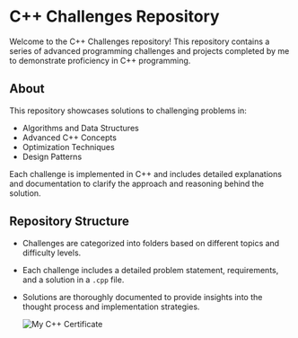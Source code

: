 # C++ Challenges Repository

Welcome to the C++ Challenges repository! This repository contains a series of advanced programming challenges and projects completed by me to demonstrate proficiency in C++ programming.

## About

This repository showcases solutions to challenging problems in:
- Algorithms and Data Structures
- Advanced C++ Concepts
- Optimization Techniques
- Design Patterns

Each challenge is implemented in C++ and includes detailed explanations and documentation to clarify the approach and reasoning behind the solution.

## Repository Structure

- Challenges are categorized into folders based on different topics and difficulty levels.
- Each challenge includes a detailed problem statement, requirements, and a solution in a `.cpp` file.
- Solutions are thoroughly documented to provide insights into the thought process and implementation strategies.

  

  ![My C++ Certificate]([relative/path/to/image.png](https://github.com/MohamedElsayedd1/CPP-Challenges/blob/main/cpp.png))
